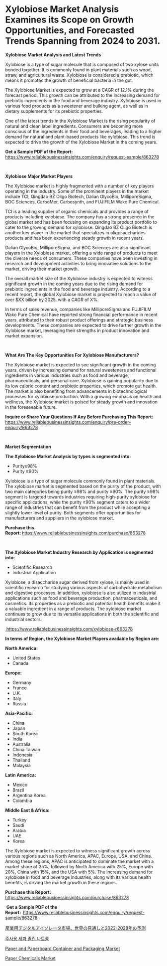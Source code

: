 <p><h1>Xylobiose Market Analysis Examines its Scope on Growth Opportunities, and Forecasted Trends Spanning from 2024 to 2031.</h1></p><p><strong>Xylobiose Market Analysis and Latest Trends</strong></p>
<p><p>Xylobiose is a type of sugar molecule that is composed of two xylose units bonded together. It is commonly found in plant materials such as wood, straw, and agricultural waste. Xylobiose is considered a prebiotic, which means it promotes the growth of beneficial bacteria in the gut.</p><p>The Xylobiose Market is expected to grow at a CAGR of 12.1% during the forecast period. This growth can be attributed to the increasing demand for prebiotic ingredients in the food and beverage industry. Xylobiose is used in various food products as a sweetener and bulking agent, as well as in dietary supplements for its prebiotic properties.</p><p>One of the latest trends in the Xylobiose Market is the rising popularity of natural and clean label ingredients. Consumers are becoming more conscious of the ingredients in their food and beverages, leading to a higher demand for natural and plant-based products like xylobiose. This trend is expected to drive the growth of the Xylobiose Market in the coming years.</p></p>
<p><strong>Get a Sample PDF of the Report:&nbsp;</strong> <a href="https://www.reliablebusinessinsights.com/enquiry/request-sample/863278">https://www.reliablebusinessinsights.com/enquiry/request-sample/863278</a></p>
<p>&nbsp;</p>
<p><strong>Xylobiose Major Market Players</strong></p>
<p><p>The Xylobiose market is highly fragmented with a number of key players operating in the industry. Some of the prominent players in the market include TCI, Qingdao BZ Oligo Biotech, Dalian GlycoBio, MilliporeSigma, BOC Sciences, CarboMer, Carbosynth, and FUJIFILM Wako Pure Chemical.</p><p>TCI is a leading supplier of organic chemicals and provides a range of products including xylobiose. The company has a strong presence in the global market and has been focusing on expanding its product portfolio to cater to the growing demand for xylobiose. Qingdao BZ Oligo Biotech is another key player in the market that specializes in oligosaccharides products and has been experiencing steady growth in recent years.</p><p>Dalian GlycoBio, MilliporeSigma, and BOC Sciences are also significant players in the Xylobiose market, offering a wide range of products to meet the diverse needs of consumers. These companies have been investing in research and development activities to bring innovative solutions to the market, driving their market growth.</p><p>The overall market size of the Xylobiose industry is expected to witness significant growth in the coming years due to the rising demand for prebiotic ingredients in the food and beverage industry. According to a recent report, the global Xylobiose market is projected to reach a value of over $XX billion by 2025, with a CAGR of X%.</p><p>In terms of sales revenue, companies like MilliporeSigma and FUJIFILM Wako Pure Chemical have reported strong financial performance in recent years, attributed to their robust product offerings and strategic business developments. These companies are expected to drive further growth in the Xylobiose market, leveraging their strengths in product innovation and market expansion.</p></p>
<p>&nbsp;</p>
<p><strong>What Are The Key Opportunities For Xylobiose Manufacturers?</strong></p>
<p><p>The Xylobiose market is expected to see significant growth in the coming years, driven by increasing demand for natural sweeteners and functional ingredients in various industries such as food and beverage, pharmaceuticals, and personal care. Xylobiose is gaining popularity due to its low calorie content and prebiotic properties, which promote gut health. The market is also benefiting from advancements in biotechnological processes for xylobiose production. With a growing emphasis on health and wellness, the Xylobiose market is poised for steady growth and innovation in the foreseeable future.</p></p>
<p><strong>Inquire or Share Your Questions If Any Before Purchasing This Report:</strong> <a href="https://www.reliablebusinessinsights.com/enquiry/pre-order-enquiry/863278">https://www.reliablebusinessinsights.com/enquiry/pre-order-enquiry/863278</a></p>
<p>&nbsp;</p>
<p><strong>Market Segmentation</strong></p>
<p><strong>The Xylobiose Market Analysis by types is segmented into:</strong></p>
<p><ul><li>Purity≥98%</li><li>Purity ≥90%</li></ul></p>
<p><p>Xylobiose is a type of sugar molecule commonly found in plant materials. The xylobiose market is segmented based on the purity of the product, with two main categories being purity ≥98% and purity ≥90%. The purity ≥98% segment is targeted towards industries requiring high-purity xylobiose for specific applications, while the purity ≥90% segment caters to a wider range of industries that can benefit from the product while accepting a slightly lower level of purity. Both segments offer opportunities for manufacturers and suppliers in the xylobiose market.</p></p>
<p><strong>Purchase this Report:&nbsp;</strong><a href="https://www.reliablebusinessinsights.com/purchase/863278">https://www.reliablebusinessinsights.com/purchase/863278</a></p>
<p>&nbsp;</p>
<p><strong>The Xylobiose Market Industry Research by Application is segmented into:</strong></p>
<p><ul><li>Scientific Research</li><li>Industrial Application</li></ul></p>
<p><p>Xylobiose, a disaccharide sugar derived from xylose, is mainly used in scientific research for studying various aspects of carbohydrate metabolism and digestive processes. In addition, xylobiose is also utilized in industrial applications such as food and beverage production, pharmaceuticals, and cosmetics. Its properties as a prebiotic and potential health benefits make it a valuable ingredient in a range of products. The xylobiose market continues to grow due to its versatile applications in both the scientific and industrial sectors.</p></p>
<p><a href="https://www.reliablebusinessinsights.com/xylobiose-r863278">&nbsp;https://www.reliablebusinessinsights.com/xylobiose-r863278</a></p>
<p><strong>In terms of Region, the Xylobiose Market Players available by Region are:</strong></p>
<p>
    <p> <strong> North America: </strong>
        <ul>
            <li>United States</li>
            <li>Canada</li>
        </ul>
        </p> 
    <p> <strong> Europe: </strong>
        <ul>
            <li>Germany</li>
            <li>France</li>
            <li>U.K.</li>
            <li>Italy</li>
            <li>Russia</li>
        </ul>
        </p> 
    <p> <strong> Asia-Pacific: </strong>
        <ul>
            <li>China</li>
            <li>Japan</li>
            <li>South Korea</li>
            <li>India</li>
            <li>Australia</li>
            <li>China Taiwan</li>
            <li>Indonesia</li>
            <li>Thailand</li>
            <li>Malaysia</li>
        </ul>
        </p> 
    <p> <strong> Latin America: </strong>
        <ul>
            <li>Mexico</li>
            <li>Brazil</li>
            <li>Argentina Korea</li>
            <li>Colombia</li>
        </ul>
        </p> 
    <p> <strong> Middle East & Africa: </strong>
        <ul>
            <li>Turkey</li>
            <li>Saudi</li>
            <li>Arabia</li>
            <li>UAE</li>
            <li>Korea</li>
        </ul>
    </p>
    </p>
<p><p>The Xylobiose market is expected to witness significant growth across various regions such as North America, APAC, Europe, USA, and China. Among these regions, APAC is anticipated to dominate the market with a market share of 35%, followed by North America with 25%, Europe with 20%, China with 15%, and the USA with 5%. The increasing demand for xylobiose in food and beverage industries, along with its various health benefits, is driving the market growth in these regions.</p></p>
<p><strong>Purchase this Report: </strong><a href="https://www.reliablebusinessinsights.com/purchase/863278">https://www.reliablebusinessinsights.com/purchase/863278</a></p>
<p>&nbsp;<strong>Get a Sample PDF of the Report:&nbsp;&nbsp;</strong><a href="https://www.reliablebusinessinsights.com/enquiry/request-sample/863278">https://www.reliablebusinessinsights.com/enquiry/request-sample/863278</a></p>
<p><strong></strong></p>
<p><p><a href="https://github.com/AylinBeier/Market-Research-Report-List-1/blob/main/7756051130857.md">産業用デジタルアイソレータ市場、世界の見通しと2022-2028年の予測</a></p><p><a href="https://github.com/Marcosoenrt565736/Market-Research-Report-List-1/blob/main/8278442119198.md">주사용 세파 졸린 나트륨</a></p><p><a href="https://github.com/shahriarnajimjoy333/Market-Research-Report-List-1/blob/main/paper-and-paperboard-container-and-packaging-market.md">Paper and Paperboard Container and Packaging Market</a></p><p><a href="https://github.com/emnqcawl19/Market-Research-Report-List-1/blob/main/paper-chemicals-market.md">Paper Chemicals Market</a></p></p>